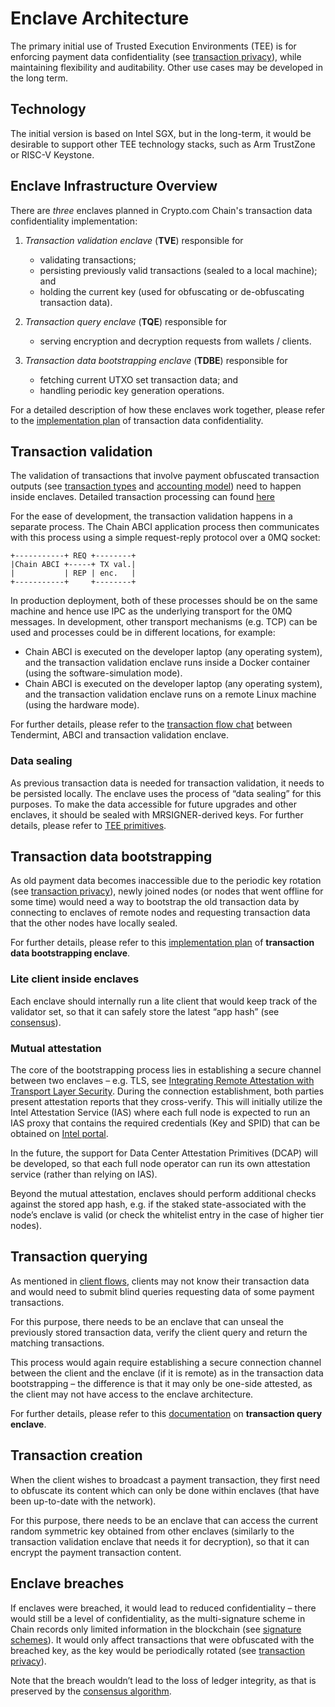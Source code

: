 # Enclave Architecture

The primary initial use of Trusted Execution Environments (TEE) is for enforcing payment data confidentiality (see [transaction privacy](./transaction-privacy)), while maintaining flexibility and auditability. Other use cases may be developed in the long term.

## Technology

The initial version is based on Intel SGX, but in the long-term, it would be desirable to support other TEE technology stacks, such as Arm TrustZone or RISC-V Keystone.

## Enclave Infrastructure Overview

There are _three_ enclaves planned in Crypto.com Chain's transaction data confidentiality implementation:

1. _Transaction validation enclave_ (**TVE**) responsible for

   - validating transactions;
   - persisting previously valid transactions (sealed to a local machine); and
   - holding the current key (used for obfuscating or de-obfuscating transaction data).

2. _Transaction query enclave_ (**TQE**) responsible for

   - serving encryption and decryption requests from wallets / clients.

3. _Transaction data bootstrapping enclave_ (**TDBE**) responsible for
   - fetching current UTXO set transaction data; and
   - handling periodic key generation operations.

For a detailed description of how these enclaves work together, please refer to the [implementation plan](../../plan.md) of transaction data confidentiality.

## Transaction validation

The validation of transactions that involve payment obfuscated transaction outputs (see [transaction types](./transaction) and [accounting model](./transaction-accounting-model)) need to happen inside enclaves. Detailed transaction processing can found [here](https://github.com/crypto-com/chain-docs/blob/master/docs/modules/transactions.md)

For the ease of development, the transaction validation happens in a separate process. The Chain ABCI application process then communicates with this process using a simple request-reply protocol over a 0MQ socket:

```
+-----------+ REQ +--------+
|Chain ABCI +-----+ TX val.|
|           | REP | enc.   |
+-----------+     +--------+
```

In production deployment, both of these processes should be on the same machine and hence use IPC as the underlying transport for the 0MQ messages. In development, other transport mechanisms (e.g. TCP) can be used and processes could be in different locations, for example:

- Chain ABCI is executed on the developer laptop (any operating system), and the transaction validation enclave runs inside a Docker container (using the software-simulation mode).
- Chain ABCI is executed on the developer laptop (any operating system), and the transaction validation enclave runs on a remote Linux machine (using the hardware mode).

For further details, please refer to the [transaction flow chat](../../plan.md#transaction-validation-enclave-tve) between Tendermint, ABCI and transaction validation enclave.

### Data sealing

As previous transaction data is needed for transaction validation, it needs to be persisted locally. The enclave uses the process of “data sealing” for this purposes. To make the data accessible for future upgrades and other enclaves, it should be sealed with MRSIGNER-derived keys. For further details, please refer to [TEE primitives](../../plan.md#tee-primitives).

## Transaction data bootstrapping

As old payment data becomes inaccessible due to the periodic key rotation (see [transaction privacy](./transaction-privacy)), newly joined nodes (or nodes that went offline for some time) would need a way to bootstrap the old transaction data by connecting to enclaves of remote nodes and requesting transaction data that the other nodes have locally sealed.

For further details, please refer to this [implementation plan](../../plan.md#transaction-data-bootstrapping-enclave-tdbe) of **transaction data bootstrapping enclave**.

### Lite client inside enclaves

Each enclave should internally run a lite client that would keep track of the validator set, so that it can safely store the latest “app hash” (see [consensus](./consensus#application_hash)).

### Mutual attestation

The core of the bootstrapping process lies in establishing a secure channel between two enclaves – e.g. TLS, see [Integrating Remote Attestation with Transport Layer Security](https://arxiv.org/pdf/1801.05863.pdf). During the connection establishment, both parties present attestation reports that they cross-verify. This will initially utilize the Intel Attestation Service (IAS) where each full node is expected to run an IAS proxy that contains the required credentials (Key and SPID) that can be obtained on [Intel portal](https://api.portal.trustedservices.intel.com/EPID-attestation).

In the future, the support for Data Center Attestation Primitives (DCAP) will be developed, so that each full node operator can run its own attestation service (rather than relying on IAS).

Beyond the mutual attestation, enclaves should perform additional checks against the stored app hash, e.g. if the staked state-associated with the node’s enclave is valid (or check the whitelist entry in the case of higher tier nodes).

## Transaction querying

As mentioned in [client flows](./client-flow), clients may not know their transaction data and would need to submit blind queries requesting data of some payment transactions.

For this purpose, there needs to be an enclave that can unseal the previously stored transaction data, verify the client query and return the matching transactions.

This process would again require establishing a secure connection channel between the client and the enclave (if it is remote) as in the transaction data bootstrapping – the difference is that it may only be one-side attested, as the client may not have access to the enclave architecture.

For further details, please refer to this [documentation](../../plan.md#transaction-query-enclave-tqe-optional--for-client-infrastructure) on **transaction query enclave**.

## Transaction creation

When the client wishes to broadcast a payment transaction, they first need to obfuscate its content which can only be done within enclaves (that have been up-to-date with the network).

For this purpose, there needs to be an enclave that can access the current random symmetric key obtained from other enclaves (similarly to the transaction validation enclave that needs it for decryption), so that it can encrypt the payment transaction content.

## Enclave breaches

If enclaves were breached, it would lead to reduced confidentiality – there would still be a level of confidentiality, as the multi-signature scheme in Chain records only limited information in the blockchain (see [signature schemes](./signature-schemes)). It would only affect transactions that were obfuscated with the breached key, as the key would be periodically rotated (see [transaction privacy](./transaction-privacy)).

Note that the breach wouldn’t lead to the loss of ledger integrity, as that is preserved by the [consensus algorithm](./consensus).
